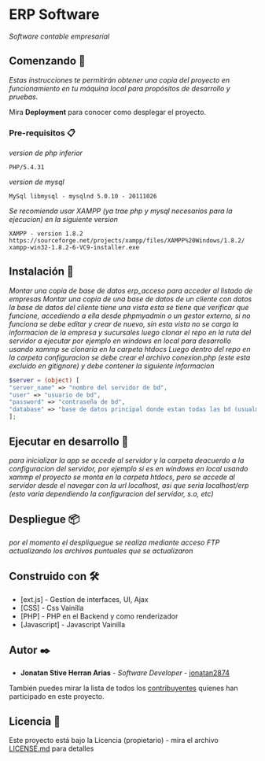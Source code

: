 # ERP Software

_Software contable empresarial_

## Comenzando 🚀

_Estas instrucciones te permitirán obtener una copia del proyecto en funcionamiento en tu máquina local para propósitos de desarrollo y pruebas._

Mira **Deployment** para conocer como desplegar el proyecto.

### Pre-requisitos 📋

_version de php inferior_
```
PHP/5.4.31
```
_version de mysql_
```
MySql libmysql - mysqlnd 5.0.10 - 20111026  
```
_Se recomienda usar XAMPP (ya trae php y mysql necesarios para la ejecucion) en la siguiente version_
```
XAMPP - version 1.8.2
https://sourceforge.net/projects/xampp/files/XAMPP%20Windows/1.8.2/
xampp-win32-1.8.2-6-VC9-installer.exe
```

## Instalación 🔧

_Montar una copia de base de datos erp_acceso para acceder al listado de empresas_ 
_Montar una copia de una base de datos de un cliente con datos_ 
_la base de datos del cliente tiene una vista esta se tiene que verificar que funcione, accediendo a ella desde phpmyadmin o un gestor externo, si no funciona se debe editar y crear de nuevo, sin esta vista no se carga la informacion de la empresa y sucursales_
_luego clonar el repo en la ruta del servidor a ejecutar por ejemplo en windows en local para desarrollo usando xammp se clonaria en la carpeta htdocs_
_Luego dentro del repo en la carpeta configuracion se debe crear el archivo conexion.php (este esta excluido en gitignore) y debe contener la siguiente informacion_

```php
$server = (object) [
"server_name" => "nombre del servidor de bd",
"user" => "usuario de bd",
"password" => "contraseña de bd",
"database" => "base de datos principal donde estan todas las bd (usualmente erp_acceso o  erp_bd)",
];
```


## Ejecutar en desarrollo 🚀

_para inicializar la app se accede al servidor y la carpeta deacuerdo a la configuracion del servidor, por ejemplo si es en windows en local usando xammp el proyecto se monta en la carpeta htdocs, pero se accede al servidor desde el navegar con la url localhost, asi que seria localhost/erp (esto varia dependiendo la configuracion del servidor, s.o, etc)_

## Despliegue 📦

_por el momento el despliquegue se realiza mediante acceso FTP actualizando los archivos puntuales que se actualizaron_


## Construido con 🛠️


* [ext.js] - Gestion de interfaces, UI, Ajax
* [CSS] - Css Vainilla
* [PHP] - PHP en el Backend y como renderizador
* [Javascript] - Javascript Vainilla

## Autor ✒️


* **Jonatan Stive Herran Arias** - *Software Developer* - [jonatan2874](https://github.com/jonatan2874)

También puedes mirar la lista de todos los [contribuyentes](https://github.com/your/project/contributors) quíenes han participado en este proyecto. 

## Licencia 📄

Este proyecto está bajo la Licencia (propietario) - mira el archivo [LICENSE.md](LICENSE.md) para detalles

